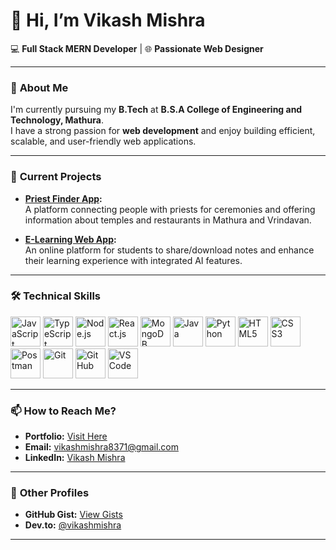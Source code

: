 # 👋 Hi, I’m **Vikash Mishra**  
💻 **Full Stack MERN Developer** | 🌐 **Passionate Web Designer**

---

### 🌟 **About Me**  
I'm currently pursuing my **B.Tech** at **B.S.A College of Engineering and Technology, Mathura**.  
I have a strong passion for **web development** and enjoy building efficient, scalable, and user-friendly web applications.  

---

### 🚀 **Current Projects**
- **[Priest Finder App](#):**  
  A platform connecting people with priests for ceremonies and offering information about temples and restaurants in Mathura and Vrindavan.  

- **[E-Learning Web App](#):**  
  An online platform for students to share/download notes and enhance their learning experience with integrated AI features.  

---

### 🛠️ **Technical Skills**
<p align="left">
	<img src="https://img.icons8.com/color/100/javascript.png" width="48" title="JavaScript"/>
	<img src="https://img.icons8.com/color/100/typescript.png" width="48" title="TypeScript"/>
	<img src="https://img.icons8.com/fluency/100/node-js.png" width="48" title="Node.js"/>
	<img src="https://img.icons8.com/plasticine/100/react.png" width="48" title="React.js"/>
	<img src="https://img.icons8.com/external-tal-revivo-color-tal-revivo/100/external-mongodb-a-cross-platform-document-oriented-database-program-logo-color-tal-revivo.png" width="48" title="MongoDB"/>
	<img src="https://img.icons8.com/color/100/java-coffee-cup-logo--v1.png" width="48" title="Java"/>
	<img src="https://img.icons8.com/fluency/100/python.png" width="48" title="Python"/>
	<img src="https://img.icons8.com/color/100/html-5--v1.png" width="48" title="HTML5"/>
	<img src="https://img.icons8.com/color/100/css3.png" width="48" title="CSS3"/>
	<img src="https://img.icons8.com/dusk/64/postman-api.png" width="48" title="Postman"/>
	<img src="https://img.icons8.com/color/100/git.png" width="48" title="Git"/>
	<img src="https://img.icons8.com/plasticine/100/github.png" width="48" title="GitHub"/>
	<img src="https://img.icons8.com/plasticine/100/visual-studio-code-2019.png" width="48" title="VS Code"/>
</p>

---

### 📫 **How to Reach Me?**
- **Portfolio:** [Visit Here](https://vikash-six.vercel.app/)  
- **Email:** [vikashmishra8371@gmail.com](mailto:vikashmishra8371@gmail.com)  
- **LinkedIn:** [Vikash Mishra](https://www.linkedin.com/in/vikash-mishra-099478277)  

---



### 🔗 **Other Profiles**
- **GitHub Gist:** [View Gists](https://gist.github.com/vikashmishra1234)  
- **Dev.to:** [@vikashmishra](https://dev.to/vikashmishra)  

---
